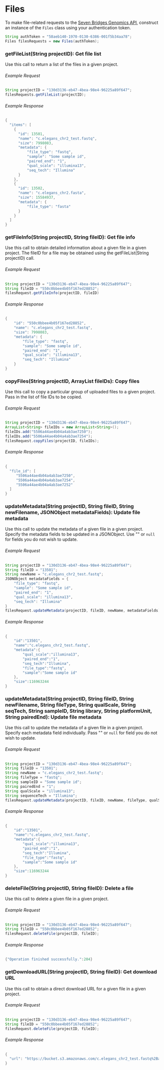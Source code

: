 # Files

To make file-related requests to the [Seven Bridges Genomics API](https://docs.sbgenomics.com/display/developerhub/API%3A+Files), construct an instance of the `Files` class using your authentication token. 

```java
String authToken = "58aeb140-1970-0130-6386-001f5b34aa78";
Files filesRequests = new Files(authToken);
```
### getFileList(String projectID): Get file list

Use this call to return a list of the files in a given project. 

<h6> Example Request </h6> 

```java
String projectID = "130d3136-eb47-4bea-98e4-96225a89f647";
filesRequests.getFileList(projectID);
```

<h6> Example Response </h6> 

```java
{
  "items": [
    {
      "id": 13501,
      "name": "c.elegans_chr2_test.fastq",
      "size": 7998083,
      "metadata": {
          "file_type": "fastq",
          "sample": "Some sample id",
          "paired_end": "1",
          "qual_scale": "illumina13",
          "seq_tech": "Illumina"
      }
    },
    {
      "id": 13502,
      "name": "c.elegans_chr2.fasta",
      "size": 15584937,
      "metadata": {
          "file_type": "fasta"
      }
    }
  ]
}
```

### getFileInfo(String projectID, String fileID): Get file info

Use this call to obtain detailed information about a given file in a given project. The fileID for a file may be obtained using the getFileList(String projectID) call.

<h6> Example Request </h6> 

```java
String projectID = "130d3136-eb47-4bea-98e4-96225a89f647";
String fileID = "550c0bbee4b05f167ed28852";
filesRequest.getFileInfo(projectID, fileID)
```

<h6> Example Response </h6> 

```java
{  
    "id": "550c0bbee4b05f167ed28852",  
    "name": "c.elegans_chr2_test.fastq",  
    "size": 7998083,  
    "metadata": {  
        "file_type": "fastq",  
        "sample": "Some sample id", 
        "paired_end": "1",  
        "qual_scale": "illumina13",  
        "seq_tech": "Illumina"  
    }  
}
```

### copyFiles(String projectID, ArrayList<String> fileIDs): Copy files

Use this call to copy a particular group of uploaded files to a given project. Pass in the list of file IDs to be copied. 

<h6> Example Request </h6> 

```java
String projectID = "130d3136-eb47-4bea-98e4-96225a89f647";
ArrayList<String> fileIDs = new ArrayList<String>();
fileIDs.add("5506a44ae4b04a4ab3ae7250");
fileIDs.add("5506a44ae4b04a4ab3ae7254");
filesRequest.copyFiles(projectID, fileIDs);
```

<h6> Example Response </h6> 

```java
{
  "file_id": [
     "5506a44ae4b04a4ab3ae7250",
     "5506a44ae4b04a4ab3ae7254",
     "5506a44ae4b04a4ab3ae7252"
  ]
}
```

### updateMetadata(String projectID, String fileID, String newFilename, JSONObject metadataFields): Update file metadata

Use this call to update the metadata of a given file in a given project. Specify the metadata fields to be updated in a JSONObject. Use "" or `null` for fields you do not wish to update.

<h6> Example Request </h6> 

```java
String projectID = "130d3136-eb47-4bea-98e4-96225a89f647";
String fileID = "13501";
String newName = "c.elegans_chr2_test.fastq";
JSONObject metadataFields = {
    "file_type": "fastq",
    "sample": "Some sample id",
    "paired_end": "1",
    "qual_scale": "illumina13",
    "seq_tech": "Illumina"
}
filesRequest.updateMetadata(projectID, fileID, newName, metadataFields);
```

<h6> Example Response </h6> 

```java
{
	"id":"13501",
	"name":"c.elegans_chr2_test.fastq",
	"metadata":{
		"qual_scale":"illumina13",
		"paired_end":"1",
		"seq_tech":"Illumina",
		"file_type":"fastq",
		"sample":"Some sample id"
	},
	"size":116963244
}
``` 

### updateMetadata(String projectID, String fileID, String newFilename, String fileType, String qualScale, String seqTech, String sampleID, String library, String platformUnit, String pairedEnd): Update file metadata

Use this call to update the metadata of a given file in a given project. Specify each metadata field individually. Pass "" or `null` for field you do not wish to update. 

<h6> Example Request </h6> 

```java
String projectID = "130d3136-eb47-4bea-98e4-96225a89f647";
String fileID = "13501";
String newName = "c.elegans_chr2_test.fastq";
String fileType = "fastq";
String sampleID = "Some sample id";
String pairedEnd = "1";
String qualScale = "illumina13";
String sequenceTech = "Illumina";
filesRequest.updateMetadata(projectID, fileID, newName, fileType, qualScale, sequenceTech, sampleID, "", "", pairedEnd);
```

<h6> Example Response </h6> 

```java
{
	"id":"13501",
	"name":"c.elegans_chr2_test.fastq",
	"metadata":{
		"qual_scale":"illumina13",
		"paired_end":"1",
		"seq_tech":"Illumina",
		"file_type":"fastq",
		"sample":"Some sample id"
	},
	"size":116963244
}
``` 

### deleteFile(String projectID, String fileID): Delete a file

Use this call to delete a given file in a given project. 

<h6> Example Request </h6> 

```java
String projectID = "130d3136-eb47-4bea-98e4-96225a89f647";
String fileID = "550c0bbee4b05f167ed28852";
filesRequest.deleteFile(projectID, fileID);
```

<h6> Example Response </h6>

```java
{"Operation finished successfully.":204}
```

### getDownloadURL(String projectID, String fileID): Get download URL

Use this call to obtain a direct download URL for a given file in a given project. 

<h6> Example Request </h6> 

```java
String projectID = "130d3136-eb47-4bea-98e4-96225a89f647";
String fileID = "550c0bbee4b05f167ed28852";
filesRequest.deleteFile(projectID, fileID);
```

<h6> Example Response </h6> 

```java
{
  "url": "https://bucket.s3.amazonaws.com/c.elegans_chr2_test.fastq%2Badeec6e8-c4ca-8181-daad-27c2c28b4e89?response-content-type=application%2Foctet-stream&Expires=1354197116&response-content-disposition=attachment%3B%20filename%3Dc.elegans_chr2_test.fastq&AWSAccessKeyId=AKIAIP48A9IU09FBANQI&Signature=ThYOrtdfyYDUF%2Bqz73rjAWdSg84%3D"
}


